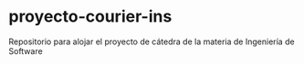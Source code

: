 # proyecto-courier-ins
Repositorio para alojar el proyecto de cátedra de la materia de Ingeniería de Software
